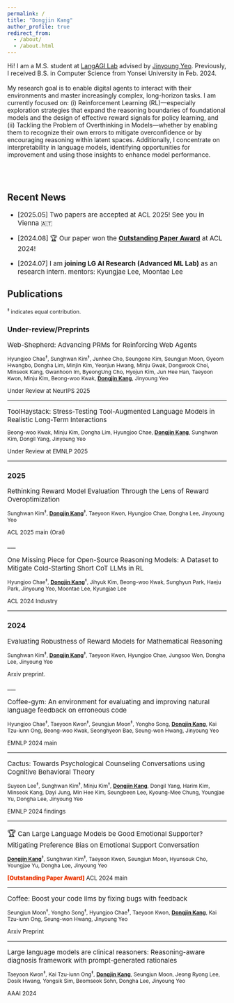```yaml
---
permalink: /
title: "Dongjin Kang"
author_profile: true
redirect_from: 
  - /about/
  - /about.html
---
```


<p style="font-size:14px;">
Hi! I am a M.S. student at <a href="https://langlab.yonsei.ac.kr" target="_blank">LangAGI Lab</a> advised by <a href="https://jinyeo.weebly.com/" target="_blank">Jinyoung Yeo</a>. Previously, I received B.S. in Computer Science from Yonsei University in Feb. 2024.
<br/><br/>
My research goal is to enable digital agents to interact with their environments and master increasingly complex, long-horizon tasks. I am currently focused on: (i) Reinforcement Learning (RL)&mdash;especially exploration strategies that expand the reasoning boundaries of foundational models and the design of effective reward signals for policy learning, and (ii) Tackling the Problem of Overthinking in Models&mdash;whether by enabling them to recognize their own errors to mitigate overconfidence or by encouraging reasoning within latent spaces. Additionally, I concentrate on interpretability in language models, identifying opportunities for improvement and using those insights to enhance model performance.

<br/><br/>
</p>


## Recent News
- <p style="font-size:15px;">[2025.05] Two papers are accepted at ACL 2025! See you in Vienna 🇦🇹</p>

- <p style="font-size:15px;">[2024.08] 🏆 Our paper won the <a href="https://2024.aclweb.org/program/best_papers/" target="_blank" style="font-weight: 700">Outstanding Paper Award</a> at ACL 2024!</p>

- <p style="font-size:15px;">[2024.07] I am <span style="font-weight: 700">joining LG AI Research (Advanced ML Lab)</span> as an research intern. mentors: Kyungjae Lee, Moontae Lee</p>


## Publications

<p style="font-size:12px;">
<sup>‡</sup> indicates equal contribution.
</p>

### Under-review/Preprints
<p style="font-size:15px; margin-bottom: 0.3em;">
  <a href="https://arxiv.org/abs/2505.15277" target="_blank" style="text-decoration:none;">
  Web-Shepherd: Advancing PRMs for Reinforcing Web Agents
  </a>
</p>

<p style="font-size:12px;">
  Hyungjoo Chae<sup>‡</sup>, Sunghwan Kim<sup>‡</sup>, Junhee Cho, Seungone Kim, Seungjun Moon, Gyeom Hwangbo, Dongha Lim, Minjin Kim, Yeonjun Hwang, Minju Gwak, Dongwook Choi, Minseok Kang, Gwanhoon Im, ByeongUng Cho, Hyojun Kim, Jun Hee Han, Taeyoon Kwon, Minju Kim, Beong-woo Kwak, <u style="font-weight:bold;">Dongjin Kang</u>, Jinyoung Yeo
  <br/>
  <p style="font-size: 13px;">
  Under Review at NeurIPS 2025
  </p>
</p>

___
<p style="font-size:15px; margin-bottom: 0.3em;">
  <a href="https://arxiv.org/abs/2505.23662" target="_blank" style="text-decoration:none;">
  ToolHaystack: Stress-Testing Tool-Augmented Language Models in Realistic Long-Term Interactions
  </a>
</p>

<p style="font-size:12px;">
  Beong-woo Kwak, Minju Kim, Dongha Lim, Hyungjoo Chae, <u style="font-weight:bold;">Dongjin Kang</u>, Sunghwan Kim, Dongil Yang, Jinyoung Yeo
  <br/>
  <p style="font-size: 13px;">
  Under Review at EMNLP 2025
  </p>
</p>

___


### 2025
<p style="font-size:15px; margin-bottom: 0.3em;">
  <a href="https://arxiv.org/abs/2505.12763" target="_blank" style="text-decoration:none;">
  Rethinking Reward Model Evaluation Through the Lens of Reward Overoptimization
  </a>
</p>

<p style="font-size:12px;">
  Sunghwan Kim<sup>‡</sup>, <u style="font-weight:bold;">Dongjin Kang</u><sup>‡</sup>, Taeyoon Kwon, Hyungjoo Chae, Dongha Lee, Jinyoung Yeo
  <br/>
  <p style="font-size: 13px;">
  ACL 2025 main (Oral)
  </p>
</p>
___
<p style="font-size:15px; margin-bottom: 0.3em;">
  <a href="https://arxiv.org/abs/2506.02338" target="_blank" style="text-decoration:none;">
  One Missing Piece for Open-Source Reasoning Models: A Dataset to Mitigate Cold-Starting Short CoT LLMs in RL
  </a>
</p>

<p style="font-size:12px;">
  Hyungjoo Chae<sup>‡</sup>, <u style="font-weight:bold;">Dongjin Kang</u><sup>‡</sup>, Jihyuk Kim, Beong-woo Kwak, Sunghyun Park, Haeju Park, Jinyoung Yeo, Moontae Lee, Kyungjae Lee
  <br/>
  <p style="font-size: 13px;">
  ACL 2024 Industry
  </p>
</p>

___


### 2024
<p style="font-size:15px; margin-bottom: 0.3em;">
  <a href="https://arxiv.org/abs/2410.01729" target="_blank" style="text-decoration:none;">
  Evaluating Robustness of Reward Models for Mathematical Reasoning
  </a>
</p>

<p style="font-size:12px;">
  Sunghwan Kim<sup>‡</sup>, <u style="font-weight:bold;">Dongjin Kang</u><sup>‡</sup>, Taeyoon Kwon, Hyungjoo Chae, Jungsoo Won, Dongha Lee, Jinyoung Yeo
  <br/>

  <p style="font-size: 13px;">
  Arxiv preprint.
  </p>
</p>
___
<p style="font-size:15px; margin-bottom: 0.3em;">
  <a href="https://arxiv.org/abs/2409.19715" target="_blank" style="text-decoration:none;">
  Coffee-gym: An environment for evaluating and improving natural language feedback on erroneous code
  </a>
</p>

<p style="font-size:12px;">
  Hyungjoo Chae<sup>‡</sup>, Taeyoon Kwon<sup>‡</sup>, Seungjun Moon<sup>‡</sup>, Yongho Song, <u style="font-weight:bold;">Dongjin Kang</u>, Kai Tzu-iunn Ong, Beong-woo Kwak, Seonghyeon Bae, Seung-won Hwang, Jinyoung Yeo
  <br/>
  <p style="font-size: 13px;">
  EMNLP 2024 main
  </p>
</p>

___
<p style="font-size:15px; margin-bottom: 0.3em;">
  <a href="https://arxiv.org/abs/2407.03103" target="_blank" style="text-decoration:none;">
  Cactus: Towards Psychological Counseling Conversations using Cognitive Behavioral Theory
  </a>
</p>

<p style="font-size:12px;">
  Suyeon Lee<sup>‡</sup>, Sunghwan Kim<sup>‡</sup>, Minju Kim<sup>‡</sup>, <u style="font-weight:bold;">Dongjin Kang</u>, Dongil Yang, Harim Kim, Minseok Kang, Dayi Jung, Min Hee Kim, Seungbeen Lee, Kyoung-Mee Chung, Youngjae Yu, Dongha Lee, Jinyoung Yeo
  <br/>
  <p style="font-size: 13px;">
  EMNLP 2024 findings
  </p>
</p>

___
<p style="font-size:15px; margin-bottom: 0.3em;">
  <span style="font-size:18px;">🏆</span>
  <a href="https://arxiv.org/abs/2402.13211" target="_blank" style="text-decoration:none;">
  Can Large Language Models be Good Emotional Supporter? Mitigating Preference Bias on Emotional Support Conversation
  </a>
</p>

<p style="font-size:12px;">
  <u style="font-weight:bold;">Dongjin Kang</u><sup>‡</sup>, Sunghwan Kim<sup>‡</sup>, Taeyoon Kwon, Seungjun Moon, Hyunsouk Cho, Youngjae Yu, Dongha Lee, Jinyoung Yeo
  <br/>
  <p style="font-size: 13px;">
  <span style="font-weight:900; color: #ea3800">[Outstanding Paper Award]</span> ACL 2024 main
  </p>
</p>

___
<p style="font-size:15px; margin-bottom: 0.3em;">
  <a href="https://arxiv.org/abs/2311.07215" target="_blank" style="text-decoration:none;">
  Coffee: Boost your code llms by fixing bugs with feedback
  </a>
</p>

<p style="font-size:12px;">
  Seungjun Moon<sup>‡</sup>, Yongho Song<sup>‡</sup>, Hyungjoo Chae<sup>‡</sup>, Taeyoon Kwon, <u style="font-weight:bold;">Dongjin Kang</u>, Kai Tzu-iunn Ong, Seung-won Hwang, Jinyoung Yeo
  <br/>
  <p style="font-size: 13px;">
  Arxiv Preprint
  </p>
</p>

___
<p style="font-size:15px; margin-bottom: 0.3em;">
  <a href="https://arxiv.org/abs/2312.07399" target="_blank" style="text-decoration:none;">
  Large language models are clinical reasoners: Reasoning-aware diagnosis framework with prompt-generated rationales
  </a>
</p>

<p style="font-size:12px;">
  Taeyoon Kwon<sup>‡</sup>, Kai Tzu-iunn Ong<sup>‡</sup>, <u style="font-weight:bold;">Dongjin Kang</u>, Seungjun Moon, Jeong Ryong Lee, Dosik Hwang, Yongsik Sim, Beomseok Sohn, Dongha Lee, Jinyoung Yeo
  <br/>
  <p style="font-size: 13px;">
  AAAI 2024
  </p>
</p>

